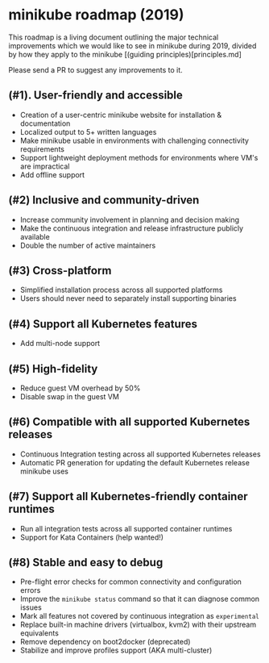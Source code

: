 # minikube roadmap (2019)

This roadmap is a living document outlining the major technical improvements which we would like to see in minikube during 2019, divided by how they apply to the minikube [(guiding principles)[principles.md]

Please send a PR to suggest any improvements to it.

## (#1). User-friendly and accessible

- Creation of a user-centric minikube website for installation & documentation
- Localized output to 5+ written languages
- Make minikube usable in environments with challenging connectivity requirements
- Support lightweight deployment methods for environments where VM's are impractical
- Add offline support

## (#2) Inclusive and community-driven

- Increase community involvement in planning and decision making
- Make the continuous integration and release infrastructure publicly available
- Double the number of active maintainers

## (#3) Cross-platform

- Simplified installation process across all supported platforms
- Users should never need to separately install supporting binaries

## (#4) Support all Kubernetes features

- Add multi-node support

## (#5) High-fidelity

- Reduce guest VM overhead by 50%
- Disable swap in the guest VM

## (#6) Compatible with all supported Kubernetes releases

- Continuous Integration testing across all supported Kubernetes releases
- Automatic PR generation for updating the default Kubernetes release minikube uses

## (#7) Support all Kubernetes-friendly container runtimes

- Run all integration tests across all supported container runtimes
- Support for Kata Containers (help wanted!)

## (#8) Stable and easy to debug

- Pre-flight error checks for common connectivity and configuration errors
- Improve the `minikube status` command so that it can diagnose common issues
- Mark all features not covered by continuous integration as `experimental`
- Replace built-in machine drivers (virtualbox, kvm2) with their upstream equivalents
- Remove dependency on boot2docker (deprecated)
- Stabilize and improve profiles support (AKA multi-cluster)
